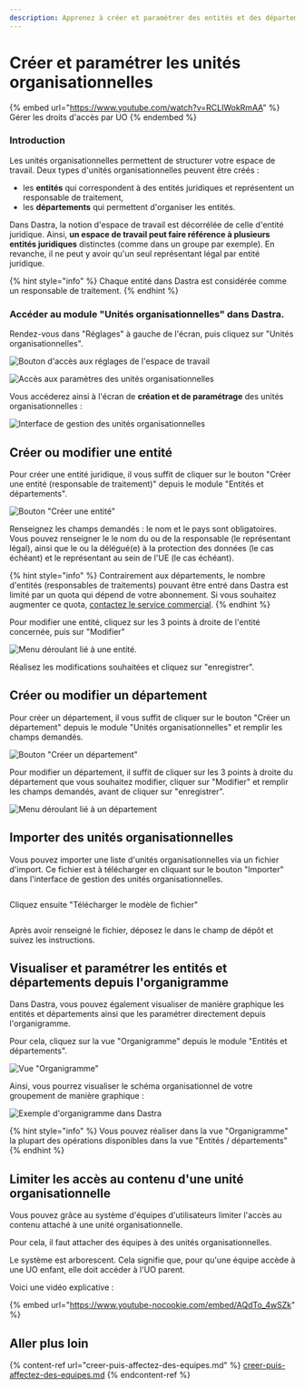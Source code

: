 ```yaml
---
description: Apprenez à créer et paramétrer des entités et des départements dans Dastra.
---
```


# Créer et paramétrer les unités organisationnelles

{% embed url="https://www.youtube.com/watch?v=RCLIWokRmAA" %}
Gérer les droits d'accès par UO
{% endembed %}

### Introduction

Les unités organisationnelles permettent de structurer votre espace de travail. Deux types d'unités organisationnelles peuvent être créés :&#x20;

* les **entités** qui correspondent à des entités juridiques et représentent un responsable de traitement,
* les **départements** qui permettent d'organiser les entités.

Dans Dastra, la notion d'espace de travail est décorrélée de celle d'entité juridique. Ainsi, **un espace de travail peut faire référence à plusieurs entités juridiques** distinctes (comme dans un groupe par exemple). En revanche, il ne peut y avoir qu'un seul représentant légal par entité juridique.

{% hint style="info" %}
Chaque entité dans Dastra est considérée comme un responsable de traitement.&#x20;
{% endhint %}

### Accéder au module "Unités organisationnelles" dans Dastra.

Rendez-vous dans "Réglages" à gauche de l'écran, puis cliquez sur "Unités organisationnelles".



![Bouton d'accès aux réglages de l'espace de travail](<../../.gitbook/assets/image (252) (1) (1) (1) (1) (1).png>)



![Accès aux paramètres des unités organisationnelles](<../../.gitbook/assets/image (247) (1).png>)

Vous accéderez ainsi à l'écran de **création et de paramétrage** des unités organisationnelles :

![Interface de gestion des unités organisationnelles](<../../.gitbook/assets/image (250) (1).png>)

## Créer ou modifier une entité

Pour créer une entité juridique, il vous suffit de cliquer sur le bouton "Créer une entité (responsable de traitement)" depuis le module "Entités et départements".

![Bouton "Créer une entité"](<../../.gitbook/assets/image (207).png>)

Renseignez les champs demandés : le nom et le pays sont obligatoires. Vous pouvez renseigner le le nom du ou de la responsable (le représentant légal), ainsi que le ou la délégué(e) à la protection des données (le cas échéant) et le représentant au sein de l'UE (le cas échéant).

{% hint style="info" %}
Contrairement aux départements, le nombre d'entités (responsables de traitements) pouvant être entré dans Dastra est limité par un quota qui dépend de votre abonnement. Si vous souhaitez augmenter ce quota, [contactez le service commercial](https://www.dastra.eu/fr/contacts).
{% endhint %}

Pour modifier une entité, cliquez sur les 3 points à droite de l'entité concernée, puis sur "Modifier"

![Menu déroulant lié à une entité.](<../../.gitbook/assets/image (208).png>)

Réalisez les modifications souhaitées et cliquez sur "enregistrer".

## Créer ou modifier un département

Pour créer un département, il vous suffit de cliquer sur le bouton "Créer un département" depuis le module "Unités organisationnelles" et remplir les champs demandés.

![Bouton "Créer un département"](<../../.gitbook/assets/image (209).png>)

Pour modifier un département, il suffit de cliquer sur les 3 points à droite du département que vous souhaitez modifier, cliquer sur "Modifier" et remplir les champs demandés, avant de cliquer sur "enregistrer".

![Menu déroulant lié à un département](<../../.gitbook/assets/image (210).png>)

## Importer des unités organisationnelles

Vous pouvez importer une liste d'unités organisationnelles via un fichier d'import. Ce fichier est à télécharger en cliquant sur le bouton "Importer" dans l'interface de gestion des unités organisationnelles.&#x20;

<figure><img src="../../.gitbook/assets/image (3) (1) (1) (2).png" alt=""><figcaption></figcaption></figure>

Cliquez ensuite "Télécharger le modèle de fichier"

<figure><img src="../../.gitbook/assets/image (24).png" alt=""><figcaption></figcaption></figure>

Après avoir renseigné le fichier, déposez le dans le champ de dépôt et suivez les instructions.

## Visualiser et paramétrer les entités et départements depuis l'organigramme

Dans Dastra, vous pouvez également visualiser de manière graphique  les entités et départements ainsi que les paramétrer directement depuis l'organigramme.

Pour cela, cliquez sur la vue "Organigramme" depuis le module "Entités et départements".

![Vue "Organigramme"](<../../.gitbook/assets/image (205).png>)

Ainsi, vous pourrez visualiser le schéma organisationnel de votre groupement de manière graphique :

![Exemple d'organigramme dans Dastra](<../../.gitbook/assets/image (206).png>)

{% hint style="info" %}
Vous pouvez réaliser dans la vue "Organigramme" la plupart des opérations disponibles dans la vue "Entités / départements"
{% endhint %}

## Limiter les accès au contenu d'une unité organisationnelle

Vous pouvez grâce au système d'équipes d'utilisateurs limiter l'accès au contenu attaché à une unité organisationnelle.&#x20;

Pour cela, il faut attacher des équipes à des unités organisationnelles.&#x20;

Le système est arborescent. Cela signifie que, pour qu'une équipe accède à une UO enfant, elle doit accéder à l'UO parent.&#x20;



Voici une vidéo explicative :

{% embed url="https://www.youtube-nocookie.com/embed/AQdTo_4wSZk" %}

## Aller plus loin

{% content-ref url="creer-puis-affectez-des-equipes.md" %}
[creer-puis-affectez-des-equipes.md](creer-puis-affectez-des-equipes.md)
{% endcontent-ref %}

